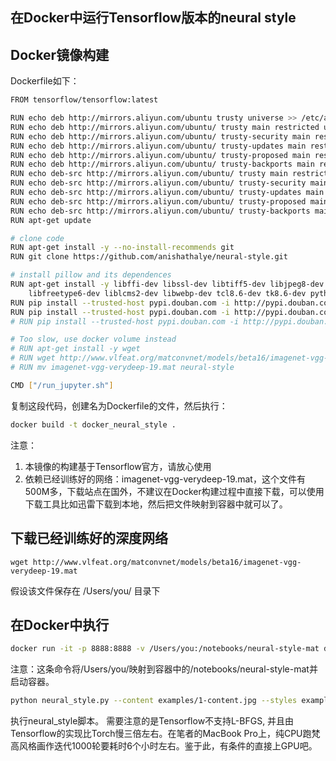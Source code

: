 
## 在Docker中运行Tensorflow版本的neural style


## Docker镜像构建


Dockerfile如下：
```bash
FROM tensorflow/tensorflow:latest

RUN echo deb http://mirrors.aliyun.com/ubuntu trusty universe >> /etc/apt/sources.list
RUN echo deb http://mirrors.aliyun.com/ubuntu/ trusty main restricted universe multiverse >> /etc/apt/sources.list
RUN echo deb http://mirrors.aliyun.com/ubuntu/ trusty-security main restricted universe multiverse >> /etc/apt/sources.list
RUN echo deb http://mirrors.aliyun.com/ubuntu/ trusty-updates main restricted universe multiverse >> /etc/apt/sources.list
RUN echo deb http://mirrors.aliyun.com/ubuntu/ trusty-proposed main restricted universe multiverse >> /etc/apt/sources.list
RUN echo deb http://mirrors.aliyun.com/ubuntu/ trusty-backports main restricted universe multiverse >> /etc/apt/sources.list
RUN echo deb-src http://mirrors.aliyun.com/ubuntu/ trusty main restricted universe multiverse >> /etc/apt/sources.list
RUN echo deb-src http://mirrors.aliyun.com/ubuntu/ trusty-security main restricted universe multiverse >> /etc/apt/sources.list
RUN echo deb-src http://mirrors.aliyun.com/ubuntu/ trusty-updates main restricted universe multiverse >> /etc/apt/sources.list
RUN echo deb-src http://mirrors.aliyun.com/ubuntu/ trusty-proposed main restricted universe multiverse >> /etc/apt/sources.list
RUN echo deb-src http://mirrors.aliyun.com/ubuntu/ trusty-backports main restricted universe multiverse >> /etc/apt/sources.list
RUN apt-get update

# clone code
RUN apt-get install -y --no-install-recommends git
RUN git clone https://github.com/anishathalye/neural-style.git

# install pillow and its dependences
RUN apt-get install -y libffi-dev libssl-dev libtiff5-dev libjpeg8-dev zlib1g-dev \
    libfreetype6-dev liblcms2-dev libwebp-dev tcl8.6-dev tk8.6-dev python-tk
RUN pip install --trusted-host pypi.douban.com -i http://pypi.douban.com/simple/ -U pip
RUN pip install --trusted-host pypi.douban.com -i http://pypi.douban.com/simple/ -U Pillow
# RUN pip install --trusted-host pypi.douban.com -i http://pypi.douban.com/simple/ -U pyopenssl ndg-httpsclient pyasn1

# Too slow, use docker volume instead
# RUN apt-get install -y wget
# RUN wget http://www.vlfeat.org/matconvnet/models/beta16/imagenet-vgg-verydeep-19.mat
# RUN mv imagenet-vgg-verydeep-19.mat neural-style

CMD ["/run_jupyter.sh"]
```

复制这段代码，创建名为Dockerfile的文件，然后执行：
```bash
docker build -t docker_neural_style .
```

注意：
1. 本镜像的构建基于Tensorflow官方，请放心使用
2. 依赖已经训练好的网络：imagenet-vgg-verydeep-19.mat，这个文件有500M多，下载站点在国外，不建议在Docker构建过程中直接下载，可以使用下载工具比如迅雷下载到本地，然后把文件映射到容器中就可以了。

## 下载已经训练好的深度网络


```
wget http://www.vlfeat.org/matconvnet/models/beta16/imagenet-vgg-verydeep-19.mat
```

假设该文件保存在 /Users/you/ 目录下

## 在Docker中执行

```bash
docker run -it -p 8888:8888 -v /Users/you:/notebooks/neural-style-mat docker_neural_style /bin/bash
```
注意：这条命令将/Users/you/映射到容器中的/notebooks/neural-style-mat并启动容器。

```bash
python neural_style.py --content examples/1-content.jpg --styles examples/1-style.jpg --output examples/myoutput.jpg --network ../neural-style-mat/imagenet-vgg-verydeep-19.mat
```

执行neural_style脚本。
需要注意的是Tensorflow不支持L-BFGS, 并且由Tensorflow的实现比Torch慢三倍左右。在笔者的MacBook Pro上，纯CPU跑梵高风格画作迭代1000轮要耗时6个小时左右。鉴于此，有条件的直接上GPU吧。
